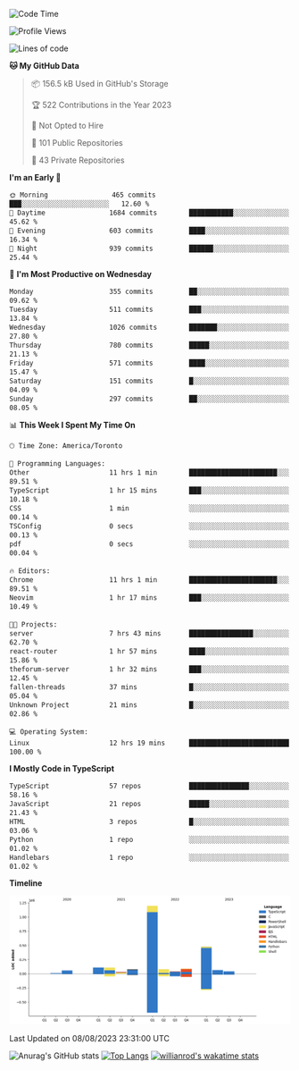 <!--START_SECTION:waka-->
![Code Time](http://img.shields.io/badge/Code%20Time-455%20hrs%2011%20mins-blue)

![Profile Views](http://img.shields.io/badge/Profile%20Views-0-blue)

![Lines of code](https://img.shields.io/badge/From%20Hello%20World%20I%27ve%20Written-2.4%20million%20lines%20of%20code-blue)

**🐱 My GitHub Data** 

> 📦 156.5 kB Used in GitHub's Storage 
 > 
> 🏆 522 Contributions in the Year 2023
 > 
> 🚫 Not Opted to Hire
 > 
> 📜 101 Public Repositories 
 > 
> 🔑 43 Private Repositories 
 > 
**I'm an Early 🐤** 

```text
🌞 Morning                465 commits         ███░░░░░░░░░░░░░░░░░░░░░░   12.60 % 
🌆 Daytime                1684 commits        ███████████░░░░░░░░░░░░░░   45.62 % 
🌃 Evening                603 commits         ████░░░░░░░░░░░░░░░░░░░░░   16.34 % 
🌙 Night                  939 commits         ██████░░░░░░░░░░░░░░░░░░░   25.44 % 
```
📅 **I'm Most Productive on Wednesday** 

```text
Monday                   355 commits         ██░░░░░░░░░░░░░░░░░░░░░░░   09.62 % 
Tuesday                  511 commits         ███░░░░░░░░░░░░░░░░░░░░░░   13.84 % 
Wednesday                1026 commits        ███████░░░░░░░░░░░░░░░░░░   27.80 % 
Thursday                 780 commits         █████░░░░░░░░░░░░░░░░░░░░   21.13 % 
Friday                   571 commits         ████░░░░░░░░░░░░░░░░░░░░░   15.47 % 
Saturday                 151 commits         █░░░░░░░░░░░░░░░░░░░░░░░░   04.09 % 
Sunday                   297 commits         ██░░░░░░░░░░░░░░░░░░░░░░░   08.05 % 
```


📊 **This Week I Spent My Time On** 

```text
🕑︎ Time Zone: America/Toronto

💬 Programming Languages: 
Other                    11 hrs 1 min        ██████████████████████░░░   89.51 % 
TypeScript               1 hr 15 mins        ███░░░░░░░░░░░░░░░░░░░░░░   10.18 % 
CSS                      1 min               ░░░░░░░░░░░░░░░░░░░░░░░░░   00.14 % 
TSConfig                 0 secs              ░░░░░░░░░░░░░░░░░░░░░░░░░   00.13 % 
pdf                      0 secs              ░░░░░░░░░░░░░░░░░░░░░░░░░   00.04 % 

🔥 Editors: 
Chrome                   11 hrs 1 min        ██████████████████████░░░   89.51 % 
Neovim                   1 hr 17 mins        ███░░░░░░░░░░░░░░░░░░░░░░   10.49 % 

🐱‍💻 Projects: 
server                   7 hrs 43 mins       ████████████████░░░░░░░░░   62.70 % 
react-router             1 hr 57 mins        ████░░░░░░░░░░░░░░░░░░░░░   15.86 % 
theforum-server          1 hr 32 mins        ███░░░░░░░░░░░░░░░░░░░░░░   12.45 % 
fallen-threads           37 mins             █░░░░░░░░░░░░░░░░░░░░░░░░   05.04 % 
Unknown Project          21 mins             █░░░░░░░░░░░░░░░░░░░░░░░░   02.86 % 

💻 Operating System: 
Linux                    12 hrs 19 mins      █████████████████████████   100.00 % 
```

**I Mostly Code in TypeScript** 

```text
TypeScript               57 repos            ███████████████░░░░░░░░░░   58.16 % 
JavaScript               21 repos            █████░░░░░░░░░░░░░░░░░░░░   21.43 % 
HTML                     3 repos             █░░░░░░░░░░░░░░░░░░░░░░░░   03.06 % 
Python                   1 repo              ░░░░░░░░░░░░░░░░░░░░░░░░░   01.02 % 
Handlebars               1 repo              ░░░░░░░░░░░░░░░░░░░░░░░░░   01.02 % 
```



**Timeline**

![Lines of Code chart](https://raw.githubusercontent.com/wise-introvert/wise-introvert/master/assets/bar_graph.png)


 Last Updated on 08/08/2023 23:31:00 UTC
<!--END_SECTION:waka-->

![Anurag's GitHub stats](https://github-readme-stats.vercel.app/api?username=wise-introvert&count_private=true&show_icons=true)
[![Top Langs](https://github-readme-stats.vercel.app/api/top-langs/?username=wise-introvert&langs_count=10)](https://github.com/anuraghazra/github-readme-stats)
[![willianrod's wakatime stats](https://github-readme-stats.vercel.app/api/wakatime?username=wiseintrovert)](https://github.com/anuraghazra/github-readme-stats)
